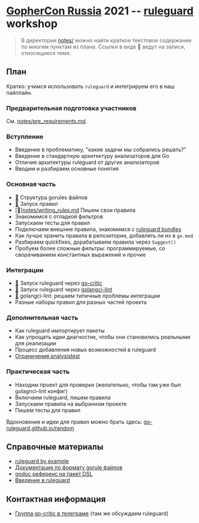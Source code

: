 # [GopherCon Russia](https://www.gophercon-russia.ru/) 2021 -- [ruleguard](https://github.com/quasilyte/go-ruleguard) workshop

> В директории [notes/](notes) можно найти краткое текстовое содержание по многим пунктам из плана.
> Ссылки в виде 📖 ведут на записи, относящиеся теме.

## План

Кратко: учимся использовать `ruleguard` и интегрируем его в наш пайплайн.

### Предварительная подготовка участников

См. [notes/pre_requirements.md](notes/pre_requirements.md).

### Вступление

* Введение в проблематику, "какие задачи мы собрались решать?"
* Введение в стандартную архитектуру анализаторов для Go
* Отличия архитектуры ruleguard от других анализаторов
* Вводим и разбираем основные понятия

### Основная часть

* [📖](notes/gorules_file.md) Структура gorules файлов
* [📖](notes/run_rules.md) Запуск правил
* [📖][notes/writing_rules.md]() Пишем свои правила
* Знакомимся с отладкой фильтров
* Запускаем тесты для правил
* Подключаем внешние правила, знакомимся с [ruleguard bundles](https://quasilyte.dev/blog/post/ruleguard-modules/)
* Как лучше хранить правила в репозитории, добавлять ли их в `go.mod`
* Разбираем quickfixes, дорабатываем правила через `Suggest()`
* Пробуем более сложные фильтры: программируемые, со сворачиванием константных выражений и прочие

### Интеграции

* [📖](notes/gocritic_integration.md) Запуск ruleguard через [go-critic](https://github.com/go-critic/go-critic)
* [📖](notes/golangci_integration.md) Запуск ruleguard через [golangci-lint](https://github.com/golangci/golangci-lint)
* [📖](https://github.com/quasilyte/gophercon2021-ruleguard/blob/master/notes/golangci_integration.md#%D1%80%D0%B5%D1%88%D0%B5%D0%BD%D0%B8%D0%B5-%D0%BF%D1%80%D0%BE%D0%B1%D0%BB%D0%B5%D0%BC-%D0%B8%D0%BD%D1%82%D0%B5%D0%B3%D1%80%D0%B0%D1%86%D0%B8%D0%B8) golangci-lint: решаем типичные проблемы интеграции
* Разные наборы правил для разных частей проекта

### Дополнительная часть

* Как ruleguard импортирует пакеты
* Как упрощать идеи диагностик, чтобы они становились реальными для реализации
* Процесс добавления новых возможностей в ruleguard
* [Ограничения analysistest](https://github.com/golang/go/issues/37054)

### Практическая часть

* Находим проект для проверки (желательно, чтобы там уже был golagnci-lint конфиг)
* Включаем ruleguard, пишем правила
* Запускаем правила на выбранном проекте
* Пишем тесты для правил

Вдохновение и идеи для правил можно брать здесь: [go-ruleguard.github.io/random](https://go-ruleguard.github.io/random/)

## Справочные материалы

* [ruleguard by example](https://go-ruleguard.github.io/by-example/)
* [Документация по формату gorule файлов](https://github.com/quasilyte/go-ruleguard/blob/master/_docs/dsl.md)
* [godoc референс на пакет DSL](https://pkg.go.dev/github.com/quasilyte/go-ruleguard/dsl)
* [Введение в ruleguard](https://habr.com/ru/post/481696/)

## Контактная информация

* [Группа go-critic в телеграме](https://t.me/go_critic_ru) (там же обсуждаем ruleguard)
